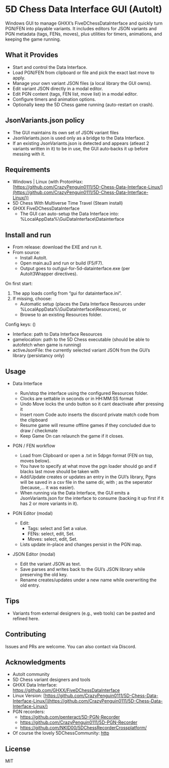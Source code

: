 # 5D Chess Data Interface GUI (AutoIt)

Windows GUI to manage GHXX’s FiveDChessDataInterface and quickly turn PGN/FEN into playable variants. It includes editors for JSON variants and PGN metadata (tags, FENs, moves), plus utilities for timers, animations, and keeping the game running.

## What it Provides

- Start and control the Data Interface.
- Load PGN/FEN from clipboard or file and pick the exact last move to apply.
- Manage your own variant JSON files (a local library the GUI owns).
- Edit variant JSON directly in a modal editor.
- Edit PGN content (tags, FEN list, move list) in a modal editor.
- Configure timers and animation options.
- Optionally keep the 5D Chess game running (auto-restart on crash).

## JsonVariants.json policy

- The GUI maintains its own set of JSON variant files
- JsonVariants.json is used only as a bridge to the Data Interface.
- If an existing JsonVariants.json is detected and appears (atleast 2 variants written in it) to be in use, the GUI auto‑backs it up before messing with it.

## Requirements

- Windows | Linux (with ProtonHax: [https://github.com/CrazyPenguin0111/5D-Chess-Data-Interface-Linux/](https://github.com/CrazyPenguin0111/5D-Chess-Data-Interface-Linux/))
- 5D Chess With Multiverse Time Travel (Steam install)
- GHXX FiveDChessDataInterface
  - The GUI can auto-setup the Data Interface into: %LocalAppData%\GuiDataInterface\Datainterface

## Install and run

- From release: download the EXE and run it.
- From source:
  - Install AutoIt.
  - Open main.au3 and run or build (F5/F7).
  - Output goes to out\gui-for-5d-datainterface.exe (per AutoIt3Wrapper directives).

On first start:
1. The app loads config from “gui for datainterface.ini”.
2. If missing, choose:
   - Automatic setup (places the Data Interface Resources under %LocalAppData%\GuiDataInterface\Resources), or
   - Browse to an existing Resources folder.

Config keys: ()
- Interface: path to Data Interface Resources 
- gamelocation: path to the 5D Chess executable (should be able to autofetch when game is running)
- activeJsonFile: the currently selected variant JSON from the GUI’s library (persistancy only)

## Usage

- Data Interface
  - Run/stop the interface using the configured Resources folder.
  - Clocks are settable in seconds or in HH:MM:SS format
  - Undo Move locks the undo button so it cant deactivate after pressing it
  - Insert room Code auto inserts the discord private match code from the clipboard
  - Resume game will resume offline games if they concluded due to draw / checkmate
  - Keep Game On can relaunch the game if it closes.

- PGN / FEN workflow
  - Load from Clipboard or open a .txt in 5dpgn format (FEN on top, moves below).
  - You have to specify at what move the pgn loader should go and if blacks last move should be taken with
  - Add/Update creates or updates an entry in the GUI’s library, Pgns will be saved in a csv file in the same dir, with ; as the seperator (because,... it was easier).
  - When running via the Data Interface, the GUI emits a JsonVariants.json for the interface to consume (backing it up first if it has 2 or more variants in it).

- PGN Editor (modal)
  - Edit:
    - Tags: select and Set a value.
    - FENs: select, edit, Set.
    - Moves: select, edit, Set.
  - Lists update in-place and changes persist in the PGN map.

- JSON Editor (modal)
  - Edit the variant JSON as text.
  - Save parses and writes back to the GUI’s JSON library while preserving the old key.
  - Rename creates/updates under a new name while overwriting the old entry.

## Tips

- Variants from external designers (e.g., web tools) can be pasted and refined here.

## Contributing

Issues and PRs are welcome. You can also contact via Discord.

## Acknowledgments

- AutoIt community
- 5D Chess variant designers and tools
- GHXX Data Interface: https://github.com/GHXX/FiveDChessDataInterface
- Linux Version: [https://github.com/CrazyPenguin0111/5D-Chess-Data-Interface-Linux/](https://github.com/CrazyPenguin0111/5D-Chess-Data-Interface-Linux/)
- PGN recorders:
  - https://github.com/penteract/5D-PGN-Recorder
  - https://github.com/CrazyPenguin0111/5D-PGN-Recorder
  - https://github.com/NKID00/5DChessRecorderCrossplatform/
- Of course the lovely 5DChessCommunity: [http](https://5dchesswithmultiversetimetravel.com/discord)
  
## License

MIT
